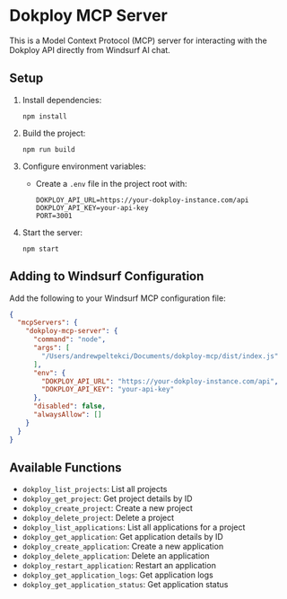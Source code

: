 # Dokploy MCP Server

This is a Model Context Protocol (MCP) server for interacting with the Dokploy API directly from Windsurf AI chat.

## Setup

1. Install dependencies:
   ```
   npm install
   ```

2. Build the project:
   ```
   npm run build
   ```

3. Configure environment variables:
   - Create a `.env` file in the project root with:
     ```
     DOKPLOY_API_URL=https://your-dokploy-instance.com/api
     DOKPLOY_API_KEY=your-api-key
     PORT=3001
     ```

4. Start the server:
   ```
   npm start
   ```

## Adding to Windsurf Configuration

Add the following to your Windsurf MCP configuration file:

```json
{
  "mcpServers": {
    "dokploy-mcp-server": {
      "command": "node",
      "args": [
        "/Users/andrewpeltekci/Documents/dokploy-mcp/dist/index.js"
      ],
      "env": {
        "DOKPLOY_API_URL": "https://your-dokploy-instance.com/api",
        "DOKPLOY_API_KEY": "your-api-key"
      },
      "disabled": false,
      "alwaysAllow": []
    }
  }
}
```

## Available Functions

- `dokploy_list_projects`: List all projects
- `dokploy_get_project`: Get project details by ID
- `dokploy_create_project`: Create a new project
- `dokploy_delete_project`: Delete a project
- `dokploy_list_applications`: List all applications for a project
- `dokploy_get_application`: Get application details by ID
- `dokploy_create_application`: Create a new application
- `dokploy_delete_application`: Delete an application
- `dokploy_restart_application`: Restart an application
- `dokploy_get_application_logs`: Get application logs
- `dokploy_get_application_status`: Get application status
